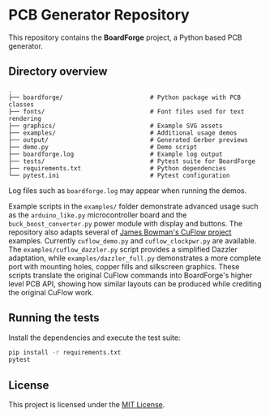 # PCB Generator Repository

This repository contains the **BoardForge** project, a Python based PCB generator.

## Directory overview

```
.
├── boardforge/                        # Python package with PCB classes
├── fonts/                             # Font files used for text rendering
├── graphics/                          # Example SVG assets
├── examples/                          # Additional usage demos
├── output/                            # Generated Gerber previews
├── demo.py                            # Demo script
├── boardforge.log                     # Example log output
├── tests/                             # Pytest suite for BoardForge
├── requirements.txt                   # Python dependencies
└── pytest.ini                         # Pytest configuration
```

Log files such as `boardforge.log` may appear when running the demos.

Example scripts in the `examples/` folder demonstrate advanced usage such as
the `arduino_like.py` microcontroller board and the
`buck_boost_converter.py` power module with display and buttons.
The repository also adapts several of
[James Bowman's CuFlow project](https://github.com/jamesbowman/cuflow)
examples. Currently `cuflow_demo.py` and `cuflow_clockpwr.py` are available.
The `examples/cuflow_dazzler.py` script provides a simplified Dazzler
adaptation, while `examples/dazzler_full.py` demonstrates a more complete port
with mounting holes, copper fills and silkscreen graphics. These scripts
translate the original CuFlow commands into BoardForge's higher level PCB API,
showing how similar layouts can be produced while crediting the original
CuFlow work.

## Running the tests

Install the dependencies and execute the test suite:

```bash
pip install -r requirements.txt
pytest
```

## License

This project is licensed under the [MIT License](LICENSE).
